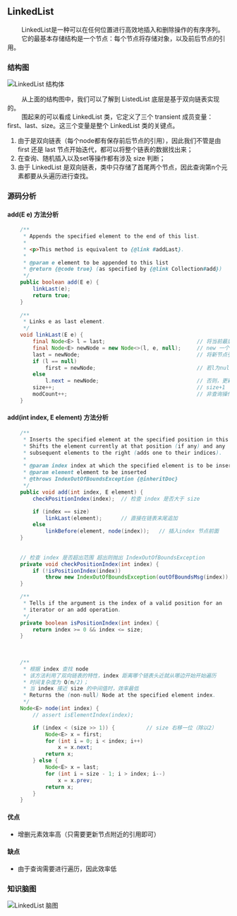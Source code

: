 ## LinkedList
&emsp; &emsp;LinkedList是一种可以在任何位置进行高效地插入和删除操作的有序序列。  
&emsp; &emsp;它的最基本存储结构是一个节点：每个节点将存储对象，以及前后节点的引用。


### 结构图
![LinkedList 结构体](https://github.com/suifeng412/JCKTree/blob/master/xmind/collection/05-LinkedList结构图.jpg)



&emsp; &emsp;从上面的结构图中，我们可以了解到 ListedList 底层是基于双向链表实现的。  
&emsp; &emsp;围起来的可以看成 LinkedList 类，它定义了三个 transient 成员变量：first、last、size。这三个变量是整个 LinkedList 类的关键点。
1. 由于是双向链表（每个node都有保存前后节点的引用），因此我们不管是由 first 还是 last 节点开始迭代，都可以将整个链表的数据找出来；
2. 在查询、随机插入以及set等操作都有涉及 size 判断；
3. 由于 LinkedList 是双向链表，类中只存储了首尾两个节点，因此查询第n个元素都要从头遍历进行查找。


### 源码分析

#### add(E e) 方法分析
```java
    /**
     * Appends the specified element to the end of this list.
     *
     * <p>This method is equivalent to {@link #addLast}.
     *
     * @param e element to be appended to this list
     * @return {@code true} (as specified by {@link Collection#add})
     */
    public boolean add(E e) {
        linkLast(e);
        return true;
    }
    
    /**
     * Links e as last element.
     */
    void linkLast(E e) {
        final Node<E> l = last;                             // 将当前最后一个元素寄存在 l
        final Node<E> newNode = new Node<>(l, e, null);     // new 一个新节点：pre的引用为l；存储元素为e；next的引用为null
        last = newNode;                                     // 将新节点引用覆盖成员变量 last
        if (l == null)                                      
            first = newNode;                                // 若l为null，说明之前链表为空，此时新节点为首个元素
        else
            l.next = newNode;                               // 否则，更新l的next引用
        size++;                                             // size+1
        modCount++;                                         // 非查询操作 modCount 都会 +1
    }
```

#### add(int index, E element) 方法分析
```java
    /**
     * Inserts the specified element at the specified position in this list.
     * Shifts the element currently at that position (if any) and any
     * subsequent elements to the right (adds one to their indices).
     *
     * @param index index at which the specified element is to be inserted
     * @param element element to be inserted
     * @throws IndexOutOfBoundsException {@inheritDoc}
     */
    public void add(int index, E element) {
        checkPositionIndex(index);  // 检查 index 是否大于 size

        if (index == size)
            linkLast(element);      // 直接在链表末尾追加
        else
            linkBefore(element, node(index));   // 插入index 节点前面
    }
    
    
    // 检查 index 是否超出范围 超出则抛出 IndexOutOfBoundsException
    private void checkPositionIndex(int index) {
        if (!isPositionIndex(index))
            throw new IndexOutOfBoundsException(outOfBoundsMsg(index));
    }

    /**
     * Tells if the argument is the index of a valid position for an
     * iterator or an add operation.
     */
    private boolean isPositionIndex(int index) {
        return index >= 0 && index <= size;
    }
    
    
    
    /**
     * 根据 index 查找 node
     * 该方法利用了双向链表的特性，index 距离哪个链表头近就从哪边开始开始遍历
     * 时间复杂度为 O(n/2)；
     * 当 index 接近 size 的中间值时，效率最低
     * Returns the (non-null) Node at the specified element index.
     */
    Node<E> node(int index) {
        // assert isElementIndex(index);

        if (index < (size >> 1)) {          // size 右移一位（除以2）
            Node<E> x = first;
            for (int i = 0; i < index; i++)
                x = x.next;
            return x;
        } else {
            Node<E> x = last;
            for (int i = size - 1; i > index; i--)
                x = x.prev;
            return x;
        }
    }

```


#### 优点
+ 增删元素效率高（只需要更新节点附近的引用即可）


#### 缺点
+ 由于查询需要进行遍历，因此效率低

### 知识脑图
![LinkedList 脑图](https://github.com/suifeng412/JCKTree/blob/master/xmind/collection/05-LinkedList源码分析.png)
